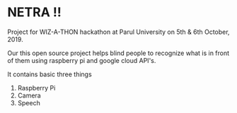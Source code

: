 # NETRA !!

Project for WIZ-A-THON hackathon at Parul University on 5th & 6th October, 2019. 

Our this open source project helps blind people to recognize what is in front of them using raspberry pi and google cloud API's.

It contains basic three things
  
  1. Raspberry Pi
  2. Camera
  3. Speech
